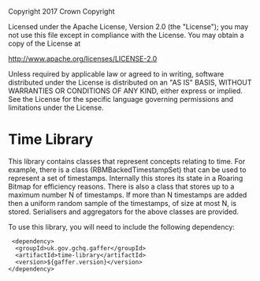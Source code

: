 Copyright 2017 Crown Copyright

Licensed under the Apache License, Version 2.0 (the "License");
you may not use this file except in compliance with the License.
You may obtain a copy of the License at

  http://www.apache.org/licenses/LICENSE-2.0

Unless required by applicable law or agreed to in writing, software
distributed under the License is distributed on an "AS IS" BASIS,
WITHOUT WARRANTIES OR CONDITIONS OF ANY KIND, either express or implied.
See the License for the specific language governing permissions and
limitations under the License.


Time Library
============

This library contains classes that represent concepts relating to time. For example, there is a class (RBMBackedTimestampSet) that can be used to represent a set of timestamps. Internally this stores its state in a Roaring Bitmap for efficiency reasons. There is also a class that stores up to a maximum number N of timestamps. If more than N timestamps are added then a uniform random sample of the timestamps, of size at most N, is stored. Serialisers and aggregators for the above classes are provided.

To use this library, you will need to include the following dependency:

```
 <dependency>
  <groupId>uk.gov.gchq.gaffer</groupId>
  <artifactId>time-library</artifactId>
  <version>${gaffer.version}</version>
</dependency>
```